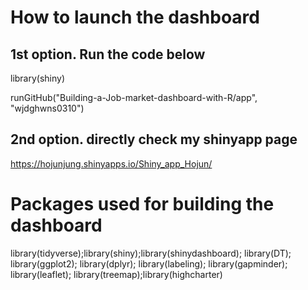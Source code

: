 # How to launch the dashboard
## 1st option. Run the code below
library(shiny)

runGitHub("Building-a-Job-market-dashboard-with-R/app", "wjdghwns0310")


## 2nd option. directly check my shinyapp page
https://hojunjung.shinyapps.io/Shiny_app_Hojun/

# Packages used for building the dashboard
library(tidyverse);library(shiny);library(shinydashboard); library(DT); library(ggplot2); library(dplyr); 
library(labeling); library(gapminder); library(leaflet); library(treemap);library(highcharter)

